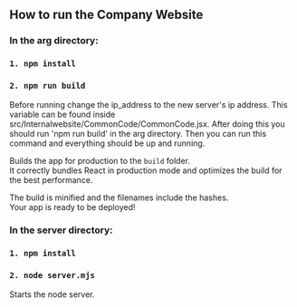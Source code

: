 ## How to run the Company Website

### In the arg directory: 

### `1. npm install`


### `2. npm run build`
Before running change the ip_address to the new server's ip address. This variable can be found inside src/Internalwebsite/CommonCode/CommonCode.jsx. After doing this you should run 'npm run build' in the arg directory. Then you can run this command and everything should be up and running. 

Builds the app for production to the `build` folder.\
It correctly bundles React in production mode and optimizes the build for the best performance.

The build is minified and the filenames include the hashes.\
Your app is ready to be deployed!


### In the server directory: 

### `1. npm install`
### `2. node server.mjs`

Starts the node server. 
